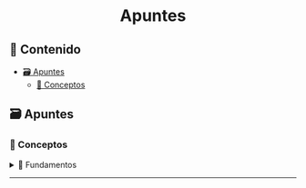 <h1 align='center'>Apuntes</h1>

<h2>📑 Contenido</h2>

- [🗃️ Apuntes](#️-apuntes)
  - [🧠 Conceptos](#-conceptos)

## 🗃️ Apuntes

### 🧠 Conceptos

<!-- Fundamentos -->
<details>
  <summary>📁 Fundamentos</summary>
  <ul>
    <li><a href="">Introducción</a></li>
  </ul>  
</details>
<!-- [FIN]Fundamentos -->

---

<!-- ### 🧩 Misceláneos

---

### ☕ Java

---

### 🛢️ SQL

---

### 🩻 HTML

---

### 🎨 CSS

---

### 🚀 JavaScript

---

### 🔒 TypeScript

---

### 🌱 NodeJs

--- -->
